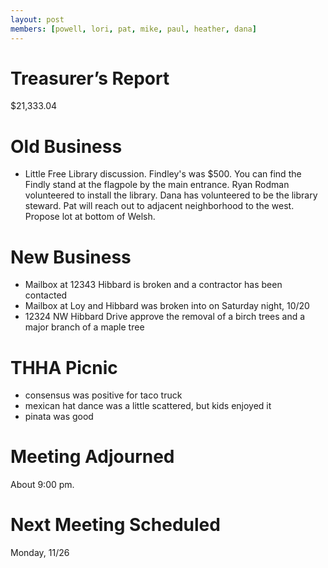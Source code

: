 ```yaml
---
layout: post
members: [powell, lori, pat, mike, paul, heather, dana]
---
```

# Treasurer’s Report
$21,333.04

# Old Business
* Little Free Library discussion.  Findley's was $500.  You can find the Findly stand at the flagpole by the main entrance.  Ryan Rodman volunteered to install the library.  Dana has volunteered to be the library steward. Pat will reach out to adjacent neighborhood to the west.  Propose lot at bottom of Welsh.

# New Business
* Mailbox at 12343 Hibbard is broken and a contractor has been contacted
* Mailbox at Loy and Hibbard was broken into on Saturday night, 10/20
* 12324 NW Hibbard Drive approve the removal of a birch trees and a major branch of a maple tree

# THHA Picnic
* consensus was positive for taco truck
* mexican hat dance was a little scattered, but kids enjoyed it
* pinata was good

# Meeting Adjourned
About 9:00 pm.

# Next Meeting Scheduled
Monday, 11/26
